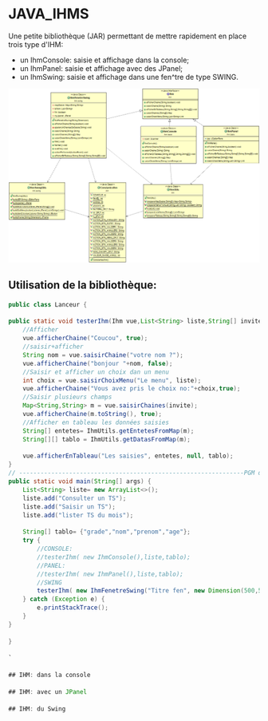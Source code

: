 # JAVA_IHMS

Une petite bibliothèque (JAR) permettant de mettre rapidement en place trois type d'IHM:
- un IhmConsole: saisie et affichage dans la console;
- un IhmPanel: saisie et affichage avec des JPanel;
- un IhmSwing: saisie et affichage dans une fen^tre de type SWING.

![DCLA](./DCLA_IHM.png)
## Utilisation de la bibliothèque: 

```java
public class Lanceur {

public static void testerIhm(Ihm vue,List<String> liste,String[] invite) throws Exception{
	//Afficher
	vue.afficherChaine("Coucou", true);
	//saisir+afficher
	String nom = vue.saisirChaine("votre nom ?");
	vue.afficherChaine("bonjour "+nom, false);
	//Saisir et afficher un choix dan un menu
	int choix = vue.saisirChoixMenu("Le menu", liste); 
	vue.afficherChaine("Vous avez pris le choix no:"+choix,true);
	//Saisir plusieurs champs
	Map<String,String> m = vue.saisirChaines(invite);
	vue.afficherChaine(m.toString(), true);
	//Afficher en tableau les données saisies
	String[] entetes= IhmUtils.getEntetesFromMap(m);
	String[][] tablo = IhmUtils.getDatasFromMap(m);

	vue.afficherEnTableau("Les saisies", entetes, null, tablo);	
}
// ---------------------------------------------------------------PGM de démo
public static void main(String[] args) {
	List<String> liste= new ArrayList<>();
	liste.add("Consulter un TS");
	liste.add("Saisir un TS");
	liste.add("lister TS du mois");

	String[] tablo= {"grade","nom","prenom","age"};
	try {
		//CONSOLE:
		//testerIhm( new IhmConsole(),liste,tablo);
		//PANEL:
		//testerIhm( new IhmPanel(),liste,tablo);
		//SWING
		testerIhm( new IhmFenetreSwing("Titre fen", new Dimension(500,500)),liste,tablo);
	} catch (Exception e) {
		e.printStackTrace();
	}
}

}

`

## IHM: dans la console

## IHM: avec un JPanel

## IHM: du Swing

